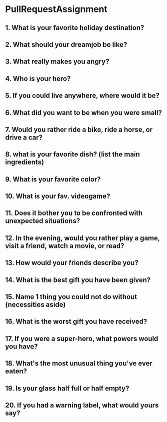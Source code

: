 # PullRequestAssignment
## 1. What is your favorite holiday destination?
## 2. What should your dreamjob be like?
## 3. What really makes you angry?
## 4. Who is your hero?
## 5. If you could live anywhere, where would it be?
## 6. What did you want to be when you were small?
## 7. Would you rather ride a bike, ride a horse, or drive a car?
## 8. what is your favorite dish? (list the main ingredients)
## 9. What is your favorite color?
## 10. What is your fav. videogame?
## 11. Does it bother you to be confronted with unexpected situations?
## 12. In the evening, would you rather play a game, visit a friend, watch a movie, or read?
## 13. How would your friends describe you?
## 14. What is the best gift you have been given?
## 15. Name 1 thing you could not do without (necessities aside)
## 16. What is the worst gift you have received?
## 17. If you were a super-hero, what powers would you have?
## 18. What's the most unusual thing you've ever eaten?
## 19. Is your glass half full or half empty?
## 20. If you had a warning label, what would yours say?